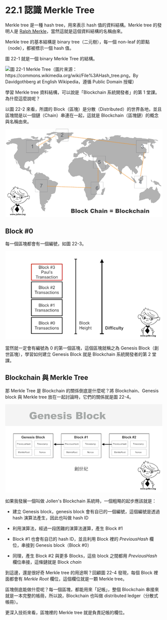 # 22.1 認識 Merkle Tree

Merkle tree 是一種 hash tree，用來表示 hash 值的資料結構。Merkle tree 的發明人是 [Ralph Merkle](https://en.wikipedia.org/wiki/Ralph_Merkle)，當然這就是這個資料結構的名稱由來。

Merkle tree 的基本結構是 binary tree（二元樹），每一個 non-leaf 的節點（node），都被標示一個 hash 值。

圖 22-1 就是一個 binary Merkle Tree 的結構。

![圖 22-1 Merkle Tree（圖片來源：https://commons.wikimedia.org/wiki/File%3AHash_tree.png，By Davidgothberg at English Wikipedia，遵循 Public Domain 授權）](https://upload.wikimedia.org/wikipedia/commons/6/6d/Hash_tree.png)

學習 Merkle tree 資料結構，可以說是「Blockchain 系統開發者」的第 1 堂課。為什麼這麼說呢？

以圖 22-2 來看，所謂的 Block（區塊）是分散（Distributed）的世界各地，並且區塊間是以一個鏈（Chain）串連在一起，這就是 Blockchain（區塊鏈）的概念與名稱由來。

![圖 22-2 Block 與 Chain](../images/figure-22_2.jpg)

## Block #0

每一個區塊都會有一個編號，如圖 22-3。

![圖 22-3 Block #0](../images/figure-22_3.jpg)

當然就一定會有編號為 0 的第一個區塊，這個區塊就稱之為 Genesis Block（創世區塊），學習如何建立 Genesis Block 就是 Blockchain 系統開發者的第 2 堂課。

## Blockchain 與 Merkle Tree

那 Merkle Tree 是 Blockchain 的關係倒底是什麼呢？將 Blockchain、Genesis block 與 Merkle tree 放在一起討論時，它們的關係就是圖 22-4。

![圖 22-4 Blockchain、Genesis block 與 Merkle tree](../images/figure-22_4.jpg)

如果我發展一個叫做 Jollen's Blockchain 系統時，一個粗略的起步應該就是：

* 建立 Genesis block，genesis block 會有自已的一個編號，這個編號是透過 hash 演算法產生，因此也叫做 hash ID

* 利用演算法，經過一段困難的演算法運算，產生 Block #1

* Block #1 也會有自已的 hash ID，並且利用 Block 裡的 *PreviousHash* 欄位，串接到 Genesis block（Block #0）

* 同理，產生 Block #2 與更多 Blocks，這些 block 之間都用 *PreviousHash* 欄位串接，這條鏈就是 Block *chain*

到這邊，還是很好奇 Merkle tree 的用途啊？回顧圖 22-4 發現，每個 Block 裡面都會有 *Merkle Root* 欄位，這個欄位就是一顆 Merkle tree。

區塊倒底能做什麼呢？每一個區塊，都能用來「記帳」，整個 Blockchain 串接來就是一本完整的帳冊，所以說，Blockchain 也叫做 distributed ledger（分散式帳冊）。

更深入技術來看，區塊裡的 Merkle tree 就是負責記帳的欄位。









